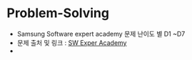 # Problem-Solving

* Samsung Software expert academy 문제
  난이도 별 D1 ~D7
* 문제 출처 및 링크 
  : [SW Exper Academy](https://swexpertacademy.com/main/main.do)
* 